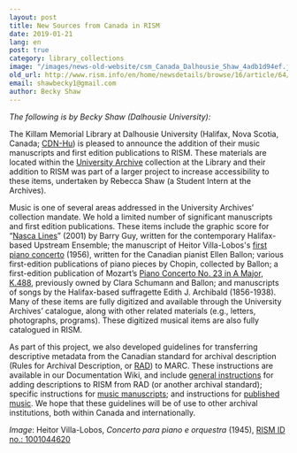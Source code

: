```yaml
---
layout: post
title: New Sources from Canada in RISM
date: 2019-01-21
lang: en
post: true
category: library_collections
image: "/images/news-old-website/csm_Canada_Dalhousie_Shaw_4adb1d94ef.jpg"
old_url: http://www.rism.info/en/home/newsdetails/browse/16/article/64/new-sources-from-canada-in-rism.html
email: shawbecky1@gmail.com
author: Becky Shaw
---
```


_The following is by Becky Shaw (Dalhousie University):_

The Killam Memorial Library at Dalhousie University (Halifax, Nova Scotia, Canada; [CDN-Hu](https://opac.rism.info/metaopac/search?View=rism&View=rism&siglum=CDN-Hu&Language=en)) is pleased to announce the addition of their music manuscripts and first edition publications to RISM. These materials are located within the [University Archive](https://libraries.dal.ca/find/university-archives.html) collection at the Library and their addition to RISM was part of a larger project to increase accessibility to these items, undertaken by Rebecca Shaw (a Student Intern at the Archives).

Music is one of several areas addressed in the University Archives’ collection mandate. We hold a limited number of significant manuscripts and first edition publications. These items include the graphic score for “[Nasca Lines](https://opac.rism.info/search?id=1001045228&View=rism)” (2001) by Barry Guy, written for the contemporary Halifax-based Upstream Ensemble; the manuscript of Heitor Villa-Lobos's [first piano concerto](https://opac.rism.info/search?id=1001044620&View=rism) (1956), written for the Canadian pianist Ellen Ballon; various first-edition publications of piano pieces by Chopin, collected by Ballon; a first-edition publication of Mozart’s [Piano Concerto No. 23 in A Major, K.488](https://opac.rism.info/search?id=00000990044372&View=rism), previously owned by Clara Schumann and Ballon; and manuscripts of songs by the Halifax-based suffragette Edith J. Archibald (1856-1938). Many of these items are fully digitized and available through the University Archives’ catalogue, along with other related materials (e.g., letters, photographs, programs). These digitized musical items are also fully catalogued in RISM.

As part of this project, we also developed guidelines for transferring descriptive metadata from the Canadian standard for archival description (Rules for Archival Description, or [RAD](http://www.cdncouncilarchives.ca/archdesrules.html)) to MARC. These instructions are available in our Documentation Wiki, and include [general instructions](https://dallibraries.atlassian.net/wiki/spaces/APM/pages/713719809/Instructions+on+using+MusCat) for adding descriptions to RISM from RAD (or another archival standard); specific instructions for [music manuscripts](https://dallibraries.atlassian.net/wiki/spaces/APM/pages/105054209/Archival+description+of+music+manuscripts); and instructions for [published music](https://dallibraries.atlassian.net/wiki/spaces/APM/pages/701038593/Archival+description+of+published+music+scores+and+sheet+music). We hope that these guidelines will be of use to other archival institutions, both within Canada and internationally.


_Image_: Heitor Villa-Lobos, _Concerto para piano e orquestra_ (1945), [RISM ID no.: 1001044620](https://opac.rism.info/search?id=1001044620&View=rism)